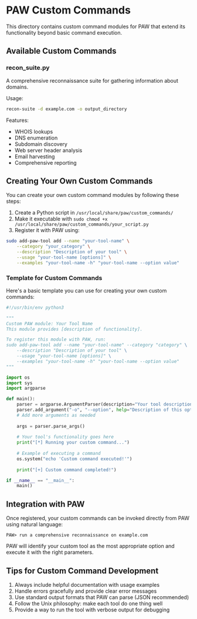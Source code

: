 # PAW Custom Commands

This directory contains custom command modules for PAW that extend its functionality beyond basic command execution.

## Available Custom Commands

### recon_suite.py

A comprehensive reconnaissance suite for gathering information about domains.

Usage:
```bash
recon-suite -d example.com -o output_directory
```

Features:
- WHOIS lookups
- DNS enumeration
- Subdomain discovery
- Web server header analysis
- Email harvesting
- Comprehensive reporting

## Creating Your Own Custom Commands

You can create your own custom command modules by following these steps:

1. Create a Python script in `/usr/local/share/paw/custom_commands/`
2. Make it executable with `sudo chmod +x /usr/local/share/paw/custom_commands/your_script.py`
3. Register it with PAW using:

```bash
sudo add-paw-tool add --name "your-tool-name" \
    --category "your_category" \
    --description "Description of your tool" \
    --usage "your-tool-name [options]" \
    --examples "your-tool-name -h" "your-tool-name --option value"
```

### Template for Custom Commands

Here's a basic template you can use for creating your own custom commands:

```python
#!/usr/bin/env python3

"""
Custom PAW module: Your Tool Name
This module provides [description of functionality].

To register this module with PAW, run:
sudo add-paw-tool add --name "your-tool-name" --category "category" \
    --description "Description of your tool" \
    --usage "your-tool-name [options]" \
    --examples "your-tool-name -h" "your-tool-name --option value"
"""

import os
import sys
import argparse

def main():
    parser = argparse.ArgumentParser(description="Your tool description")
    parser.add_argument("-o", "--option", help="Description of this option")
    # Add more arguments as needed
    
    args = parser.parse_args()
    
    # Your tool's functionality goes here
    print("[*] Running your custom command...")
    
    # Example of executing a command
    os.system("echo 'Custom command executed!'")
    
    print("[+] Custom command completed!")

if __name__ == "__main__":
    main()
```

## Integration with PAW

Once registered, your custom commands can be invoked directly from PAW using natural language:

```
PAW> run a comprehensive reconnaissance on example.com
```

PAW will identify your custom tool as the most appropriate option and execute it with the right parameters.

## Tips for Custom Command Development

1. Always include helpful documentation with usage examples
2. Handle errors gracefully and provide clear error messages
3. Use standard output formats that PAW can parse (JSON recommended)
4. Follow the Unix philosophy: make each tool do one thing well
5. Provide a way to run the tool with verbose output for debugging 